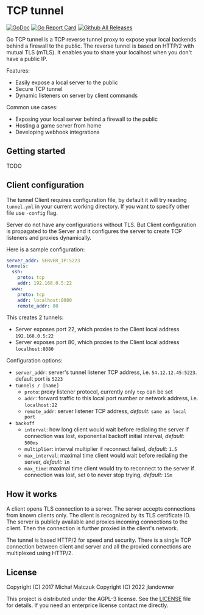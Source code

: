 # TCP tunnel
[![GoDoc](http://img.shields.io/badge/go-documentation-blue.svg)](https://pkg.go.dev/github.com/jlandowner/go-tcp-tunnel) [![Go Report Card](https://goreportcard.com/badge/github.com/jlandowner/go-tcp-tunnel)](https://goreportcard.com/report/github.com/jlandowner/go-tcp-tunnel) [![Github All Releases](https://img.shields.io/github/downloads/jlandowner/go-tcp-tunnel/total.svg)](https://github.com/jlandowner/go-tcp-tunnel/releases)

Go TCP tunnel is a TCP reverse tunnel proxy to expose your local backends behind a firewall to the public.
The reverse tunnel is based on HTTP/2 with mutual TLS (mTLS). It enables you to share your localhost when you don't have a public IP.

Features:

* Easily expose a local server to the public
* Secure TCP tunnel
* Dynamic listeners on server by client commands

Common use cases:

* Exposing your local server behind a firewall to the public
* Hosting a game server from home
* Developing webhook integrations

## Getting started

TODO

## Client configuration

The tunnel Client requires configuration file, by default it will try reading `tunnel.yml` in your current working directory. If you want to specify other file use `-config` flag.

Server do not have any configurations without TLS.
But Client configuration is propagated to the Server and it configures the server to create TCP listeners and proxies dynamically.

Here is a sample configuration:

```yaml
server_addr: SERVER_IP:5223
tunnels:
  ssh:
    proto: tcp
    addr: 192.168.0.5:22
  www:
    proto: tcp
    addr: localhost:8080
    remote_addr: 80
```

This creates 2 tunnels:

* Server exposes port 22, which proxies to the Client local address `192.168.0.5:22`
* Server exposes port 80, which proxies to the Client local address `localhost:8080`

Configuration options:

* `server_addr`: server's tunnel listener TCP address, i.e. `54.12.12.45:5223`. default port is `5223`
* `tunnels / [name]`
    * `proto`: proxy listener protocol, currently only `tcp` can be set
    * `addr`: forward traffic to this local port number or network address, i.e. `localhost:22`
    * `remote_addr`: server listener TCP address, *default:* `same as local port`
* `backoff`
    * `interval`: how long client would wait before redialing the server if connection was lost, exponential backoff initial interval, *default:* `500ms`
    * `multiplier`: interval multiplier if reconnect failed, *default:* `1.5`
    * `max_interval`: maximal time client would wait before redialing the server, *default:* `1m`
    * `max_time`: maximal time client would try to reconnect to the server if connection was lost, set `0` to never stop trying, *default:* `15m`

## How it works

A client opens TLS connection to a server. The server accepts connections from known clients only. The client is recognized by its TLS certificate ID. The server is publicly available and proxies incoming connections to the client. Then the connection is further proxied in the client's network.

The tunnel is based HTTP/2 for speed and security. There is a single TCP connection between client and server and all the proxied connections are multiplexed using HTTP/2.

## License

Copyright (C) 2017 Michał Matczuk
Copyright (C) 2022 jlandowner

This project is distributed under the AGPL-3 license. See the [LICENSE](https://github.com/jlandowner/go-tcp-tunnel/blob/master/LICENSE) file for details. If you need an enterprice license contact me directly.
